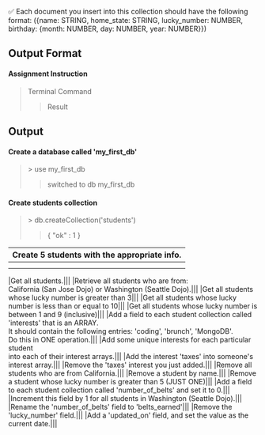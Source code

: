 
:white_check_mark: Each document you insert into this collection should have the following format: ({name: STRING, home_state: STRING, lucky_number: NUMBER, birthday: {month: NUMBER, day: NUMBER, year: NUMBER}})

## Output Format
#### Assignment Instruction
> Terminal Command
>> Result

## Output
#### Create a database called 'my_first_db'
>\> use my_first_db
>> switched to db my_first_db

#### Create students collection
>\> db.createCollection('students')
>>{ "ok" : 1 }

|Create 5 students with the appropriate info.|
|-|
||
||

|Get all students.|||
|Retrieve all students who are from:<br/> California (San Jose Dojo) or Washington (Seattle Dojo).|||
|Get all students whose lucky number is greater than 3|||
|Get all students whose lucky number is less than or equal to 10|||
|Get all students whose lucky number is between 1 and 9 (inclusive)|||
|Add a field to each student collection called 'interests' that is an ARRAY. <br/>It should contain the following entries: 'coding', 'brunch', 'MongoDB'. <br/>Do this in ONE operation.|||
|Add some unique interests for each particular student <br/>into each of their interest arrays.|||
|Add the interest 'taxes' into someone's interest array.|||
|Remove the 'taxes' interest you just added.|||
|Remove all students who are from California.|||
|Remove a student by name.|||
|Remove a student whose lucky number is greater than 5 (JUST ONE)|||
|Add a field to each student collection called 'number_of_belts' and set it to 0.|||
|Increment this field by 1 for all students in Washington (Seattle Dojo).|||
|Rename the 'number_of_belts' field to 'belts_earned'|||
|Remove the 'lucky_number' field.|||
|Add a 'updated_on' field, and set the value as the current date.|||